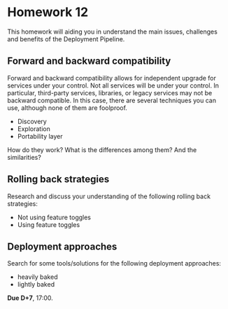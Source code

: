 # Homework 12

This homework will aiding you in understand the main issues, challenges and benefits of the Deployment Pipeline.

## Forward and backward compatibility

Forward and backward compatibility allows for independent upgrade for services under your control. Not all services will be under your control. In particular, third-party services, libraries, or legacy services may not be backward compatible. In this case, there are several techniques you can use, although none of them are foolproof.

* Discovery
* Exploration
* Portability layer

How do they work? What is the differences among them? And the similarities?

## Rolling back strategies

Research and discuss your understanding of the following rolling back strategies:

* Not using feature toggles
* Using feature toggles

## Deployment approaches

Search for some tools/solutions for the following deployment approaches:

* heavily baked
* lightly baked

**Due D+7**, 17:00.